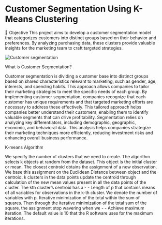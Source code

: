 # Customer Segmentation Using K-Means Clustering

📌 Objective
This project aims to develop a customer segmentation model that categorizes customers into distinct groups based on their behavior and preferences. By analyzing purchasing data, these clusters provide valuable insights for the marketing team to craft targeted strategies.

![Customer segmentation](https://github.com/user-attachments/assets/87c0fadd-5b89-4b79-95b6-dcb772cd5686)


What is Customer Segmentation?

Customer segmentation is dividing a customer base into distinct groups based on shared characteristics relevant to marketing, such as gender, age, interests, and spending habits. This approach allows companies to tailor their marketing strategies to meet the specific needs of each group.
By implementing customer segmentation, companies recognize that each customer has unique requirements and that targeted marketing efforts are necessary to address these effectively. This tailored approach helps companies better understand their customers, enabling them to identify valuable segments that can drive profitability.
Segmentation relies on analyzing key differentiators, including demographic, geographic, economic, and behavioral data. This analysis helps companies strategize their marketing techniques more efficiently, reducing investment risks and enhancing overall business performance.

K-means Algorithm

We specify the number of clusters that we need to create.
The algorithm selects k objects at random from the dataset. This object is the initial cluster or mean.
The closest centroid obtains the assignment of a new observation. We base this assignment on the Euclidean Distance between object and the centroid.
k clusters in the data points update the centroid through calculation of the new mean values present in all the data points of the cluster. The kth cluster’s centroid has a - - Length of p that contains means of all variables for observations in the k-th cluster. We denote the number of variables with p.
Iterative minimization of the total within the sum of squares. Then through the iterative minimization of the total sum of the square, the assignment stop wavering when we - - Achieve maximum iteration. The default value is 10 that the R software uses for the maximum iterations.
